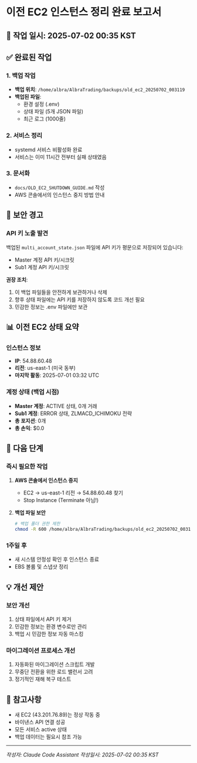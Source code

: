 # 이전 EC2 인스턴스 정리 완료 보고서

## 📅 작업 일시: 2025-07-02 00:35 KST

## ✅ 완료된 작업

### 1. 백업 작업
- **백업 위치**: `/home/albra/AlbraTrading/backups/old_ec2_20250702_003119`
- **백업된 파일**:
  - 환경 설정 (.env)
  - 상태 파일 (5개 JSON 파일)
  - 최근 로그 (1000줄)

### 2. 서비스 정리
- systemd 서비스 비활성화 완료
- 서비스는 이미 11시간 전부터 실패 상태였음

### 3. 문서화
- `docs/OLD_EC2_SHUTDOWN_GUIDE.md` 작성
- AWS 콘솔에서의 인스턴스 중지 방법 안내

## 🚨 보안 경고

### API 키 노출 발견
백업된 `multi_account_state.json` 파일에 API 키가 평문으로 저장되어 있습니다:
- Master 계정 API 키/시크릿
- Sub1 계정 API 키/시크릿

**권장 조치**:
1. 이 백업 파일들을 안전하게 보관하거나 삭제
2. 향후 상태 파일에는 API 키를 저장하지 않도록 코드 개선 필요
3. 민감한 정보는 .env 파일에만 보관

## 📊 이전 EC2 상태 요약

### 인스턴스 정보
- **IP**: 54.88.60.48
- **리전**: us-east-1 (미국 동부)
- **마지막 활동**: 2025-07-01 03:32 UTC

### 계정 상태 (백업 시점)
- **Master 계정**: ACTIVE 상태, 0개 거래
- **Sub1 계정**: ERROR 상태, ZLMACD_ICHIMOKU 전략
- **총 포지션**: 0개
- **총 손익**: $0.0

## 🔄 다음 단계

### 즉시 필요한 작업
1. **AWS 콘솔에서 인스턴스 중지**
   - EC2 → us-east-1 리전 → 54.88.60.48 찾기
   - Stop Instance (Terminate 아님!)

2. **백업 파일 보안**
   ```bash
   # 백업 폴더 권한 제한
   chmod -R 600 /home/albra/AlbraTrading/backups/old_ec2_20250702_003119
   ```

### 1주일 후
- 새 시스템 안정성 확인 후 인스턴스 종료
- EBS 볼륨 및 스냅샷 정리

## 💡 개선 제안

### 보안 개선
1. 상태 파일에서 API 키 제거
2. 민감한 정보는 환경 변수로만 관리
3. 백업 시 민감한 정보 자동 마스킹

### 마이그레이션 프로세스 개선
1. 자동화된 마이그레이션 스크립트 개발
2. 무중단 전환을 위한 로드 밸런서 고려
3. 정기적인 재해 복구 테스트

## 📝 참고사항

- 새 EC2 (43.201.76.89)는 정상 작동 중
- 바이낸스 API 연결 성공
- 모든 서비스 active 상태
- 백업 데이터는 필요시 참조 가능

---
*작성자: Claude Code Assistant*
*작성일시: 2025-07-02 00:35 KST*